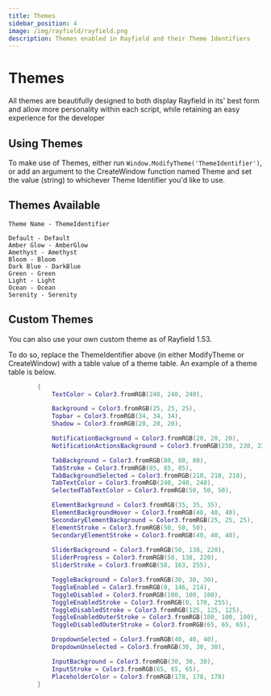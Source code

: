 ```yaml
---
title: Themes
sidebar_position: 4
image: /img/rayfield/rayfield.png
description: Themes enabled in Rayfield and their Theme Identifiers
---
```


# Themes
All themes are beautifully designed to both display Rayfield in its' best form and allow more personality within each script, while retaining an easy experience for the developer

## Using Themes
To make use of Themes, either run `Window.ModifyTheme('ThemeIdentifier')`, or add an argument to the CreateWindow function named Theme and set the value (string) to whichever Theme Identifier you'd like to use.

## Themes Available

```
Theme Name - ThemeIdentifier

Default - Default
Amber Glow - AmberGlow
Amethyst - Amethyst
Bloom - Bloom
Dark Blue - DarkBlue
Green - Green
Light - Light
Ocean - Ocean
Serenity - Serenity
```


## Custom Themes
You can also use your own custom theme as of Rayfield 1.53.

To do so, replace the ThemeIdentifier above (in either ModifyTheme or CreateWindow) with a table value of a theme table. 
An example of a theme table is below.

```lua
		{
			TextColor = Color3.fromRGB(240, 240, 240),

			Background = Color3.fromRGB(25, 25, 25),
			Topbar = Color3.fromRGB(34, 34, 34),
			Shadow = Color3.fromRGB(20, 20, 20),

			NotificationBackground = Color3.fromRGB(20, 20, 20),
			NotificationActionsBackground = Color3.fromRGB(230, 230, 230),

			TabBackground = Color3.fromRGB(80, 80, 80),
			TabStroke = Color3.fromRGB(85, 85, 85),
			TabBackgroundSelected = Color3.fromRGB(210, 210, 210),
			TabTextColor = Color3.fromRGB(240, 240, 240),
			SelectedTabTextColor = Color3.fromRGB(50, 50, 50),

			ElementBackground = Color3.fromRGB(35, 35, 35),
			ElementBackgroundHover = Color3.fromRGB(40, 40, 40),
			SecondaryElementBackground = Color3.fromRGB(25, 25, 25),
			ElementStroke = Color3.fromRGB(50, 50, 50),
			SecondaryElementStroke = Color3.fromRGB(40, 40, 40),
			
			SliderBackground = Color3.fromRGB(50, 138, 220),
			SliderProgress = Color3.fromRGB(50, 138, 220),
			SliderStroke = Color3.fromRGB(58, 163, 255),

			ToggleBackground = Color3.fromRGB(30, 30, 30),
			ToggleEnabled = Color3.fromRGB(0, 146, 214),
			ToggleDisabled = Color3.fromRGB(100, 100, 100),
			ToggleEnabledStroke = Color3.fromRGB(0, 170, 255),
			ToggleDisabledStroke = Color3.fromRGB(125, 125, 125),
			ToggleEnabledOuterStroke = Color3.fromRGB(100, 100, 100),
			ToggleDisabledOuterStroke = Color3.fromRGB(65, 65, 65),

			DropdownSelected = Color3.fromRGB(40, 40, 40),
			DropdownUnselected = Color3.fromRGB(30, 30, 30),

			InputBackground = Color3.fromRGB(30, 30, 30),
			InputStroke = Color3.fromRGB(65, 65, 65),
			PlaceholderColor = Color3.fromRGB(178, 178, 178)
		}
```
